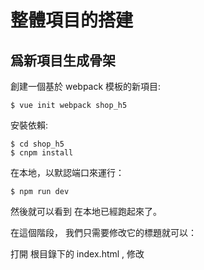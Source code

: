 # 整體項目的搭建

## 爲新項目生成骨架 

創建一個基於 webpack 模板的新項目:

```
$ vue init webpack shop_h5
```

安裝依賴:

```
$ cd shop_h5
$ cnpm install
```

在本地，以默認端口來運行：

```
$ npm run dev
```

然後就可以看到 在本地已經跑起來了。

在這個階段， 我們只需要修改它的標題就可以：


打開  根目錄下的 index.html , 修改<title>字段: 
```
<!DOCTYPE html>
<html>
  <head>
    <meta charset="utf-8">
    <title>公益愛農</title>
  </head>
  <body>
    <div id="app"></div>
  </body>
</html>
```

用瀏覽器打開後， 就可以看到一個沒有內容的 Vuejs應用已經跑起來了。